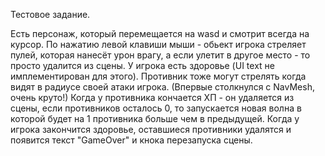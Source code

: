 Тестовое задание.

Есть персонаж, который перемещается на wasd и смотрит всегда на курсор.
По нажатию левой клавиши мыши - обьект игрока стреляет пулей, которая нанесёт урон врагу, а если улетит в другое место - то просто удалится из сцены. 
У игрока есть здоровье (UI text не имплементирован для этого). Противник тоже могут стрелять когда видят в радиусе своей атаки игрока. (Впервые столкнулся с NavMesh, очень круто!)
Когда у противника кончается ХП - он удаляется из сцены, если противников осталось 0, то запускается новая волна в которой будет на 1 противника больше чем в предыдущей. 
Когда у игрока закончится здоровье, оставшиеся противники удалятся и появится текст "GameOver" и кнока перезапуска сцены.

